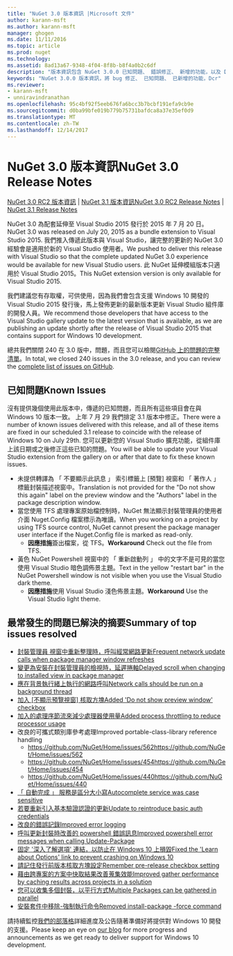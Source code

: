```yaml
---
title: "NuGet 3.0 版本資訊 |Microsoft 文件"
author: karann-msft
ms.author: karann-msft
manager: ghogen
ms.date: 11/11/2016
ms.topic: article
ms.prod: nuget
ms.technology: 
ms.assetid: 8ad13a67-9348-4f04-8f8b-b8f4a0b2c6df
description: "版本資訊包含 NuGet 3.0.0 已知問題、 錯誤修正、 新增的功能，以及 Dcr。"
keywords: "NuGet 3.0.0 版本資訊，將 bug 修正、 已知問題、 已新增的功能，Dcr"
ms.reviewer:
- karann-msft
- unniravindranathan
ms.openlocfilehash: 95c4bf92f5eeb676fa6bcc3b7bcbf191efa9cb9e
ms.sourcegitcommit: d0ba99bfe019b779b75731bafdca8a37e35ef0d9
ms.translationtype: MT
ms.contentlocale: zh-TW
ms.lasthandoff: 12/14/2017
---
```

# <a name="nuget-30-release-notes"></a><span data-ttu-id="4ac12-104">NuGet 3.0 版本資訊</span><span class="sxs-lookup"><span data-stu-id="4ac12-104">NuGet 3.0 Release Notes</span></span>

<span data-ttu-id="4ac12-105">[NuGet 3.0 RC2 版本資訊](../release-notes/nuget-3.0-RC2.md) | [NuGet 3.1 版本資訊](../release-notes/nuget-3.1.md)</span><span class="sxs-lookup"><span data-stu-id="4ac12-105">[NuGet 3.0 RC2 Release Notes](../release-notes/nuget-3.0-RC2.md) | [NuGet 3.1 Release Notes](../release-notes/nuget-3.1.md)</span></span>

<span data-ttu-id="4ac12-106">NuGet 3.0 為配套延伸至 Visual Studio 2015 發行於 2015 年 7 月 20 日。</span><span class="sxs-lookup"><span data-stu-id="4ac12-106">NuGet 3.0 was released on July 20, 2015 as a bundle extension to Visual Studio 2015.</span></span> <span data-ttu-id="4ac12-107">我們推入傳遞此版本與 Visual Studio，讓完整的更新的 NuGet 3.0 經驗會是適用於新的 Visual Studio 使用者。</span><span class="sxs-lookup"><span data-stu-id="4ac12-107">We pushed to deliver this release with Visual Studio so that the complete updated NuGet 3.0 experience would be available for new Visual Studio users.</span></span> <span data-ttu-id="4ac12-108">此 NuGet 延伸模組版本只適用於 Visual Studio 2015。</span><span class="sxs-lookup"><span data-stu-id="4ac12-108">This NuGet extension version is only available for Visual Studio 2015.</span></span>

<span data-ttu-id="4ac12-109">我們建議您有存取權，可供使用，因為我們會包含支援 Windows 10 開發的 Visual Studio 2015 發行後，馬上發佈更新的最新版本更新 Visual Studio 組件庫的開發人員。</span><span class="sxs-lookup"><span data-stu-id="4ac12-109">We recommend those developers that have access to the Visual Studio gallery update to the latest version that is available, as we are publishing an update shortly after the release of Visual Studio 2015 that contains support for Windows 10 development.</span></span>

<span data-ttu-id="4ac12-110">總共我們關閉 240 在 3.0 版中，問題，而且您可以檢閱[GitHub 上的問題的完整清單](https://github.com/NuGet/Home/issues?q=milestone%3A3.0.0-RTM+is%3Aclosed)。</span><span class="sxs-lookup"><span data-stu-id="4ac12-110">In total, we closed 240 issues in the 3.0 release, and you can review the [complete list of issues on GitHub](https://github.com/NuGet/Home/issues?q=milestone%3A3.0.0-RTM+is%3Aclosed).</span></span>

## <a name="known-issues"></a><span data-ttu-id="4ac12-111">已知問題</span><span class="sxs-lookup"><span data-stu-id="4ac12-111">Known Issues</span></span>

<span data-ttu-id="4ac12-112">沒有提供幾個使用此版本中，傳遞的已知問題，而且所有這些項目會在與 Windows 10 版本一致。 上年 7 月 29 我們排定 3.1 版本中修正。</span><span class="sxs-lookup"><span data-stu-id="4ac12-112">There were a number of known issues delivered with this release, and all of these items are fixed in our scheduled 3.1 release to coincide with the release of Windows 10 on July 29th.</span></span>  <span data-ttu-id="4ac12-113">您可以更新您的 Visual Studio 擴充功能，從組件庫上該日期或之後修正這些已知的問題。</span><span class="sxs-lookup"><span data-stu-id="4ac12-113">You will be able to update your Visual Studio extension from the gallery on or after that date to fix these known issues.</span></span>

*  <span data-ttu-id="4ac12-114">未提供轉譯為 「 不要顯示此訊息 」 索引標籤上 [預覽] 視窗和 「 著作人 」 標籤封裝描述視窗中。</span><span class="sxs-lookup"><span data-stu-id="4ac12-114">Translation is not provided for the "Do not show this again" label on the preview window and the "Authors" label in the package description window.</span></span>
*  <span data-ttu-id="4ac12-115">當您使用 TFS 處理專案原始檔控制時，NuGet 無法顯示封裝管理員的使用者介面 Nuget.Config 檔案標示為唯讀。</span><span class="sxs-lookup"><span data-stu-id="4ac12-115">When you working on a project by using TFS source control, NuGet cannot present the package manager user interface if the Nuget.Config file is marked as read-only.</span></span>
   * <span data-ttu-id="4ac12-116">**因應措施**簽出檔案，從 TFS。</span><span class="sxs-lookup"><span data-stu-id="4ac12-116">**Workaround** Check out the file from TFS.</span></span>
*  <span data-ttu-id="4ac12-117">黃色 NuGet Powershell 視窗中的 「 重新啟動列 」 中的文字不是可見的當您使用 Visual Studio 暗色調佈景主題。</span><span class="sxs-lookup"><span data-stu-id="4ac12-117">Text in the yellow "restart bar" in the NuGet Powershell window is not visible when you use the Visual Studio dark theme.</span></span>
   * <span data-ttu-id="4ac12-118">**因應措施**使用 Visual Studio 淺色佈景主題。</span><span class="sxs-lookup"><span data-stu-id="4ac12-118">**Workaround** Use the Visual Studio light theme.</span></span>


## <a name="summary-of-top-issues-resolved"></a><span data-ttu-id="4ac12-119">最常發生的問題已解決的摘要</span><span class="sxs-lookup"><span data-stu-id="4ac12-119">Summary of top issues resolved</span></span>

* [<span data-ttu-id="4ac12-120">封裝管理員 視窗中重新整理時，呼叫經常網路更新</span><span class="sxs-lookup"><span data-stu-id="4ac12-120">Frequent network update calls when package manager window refreshes</span></span>](https://github.com/NuGet/Home/issues/515)
* [<span data-ttu-id="4ac12-121">變更為安裝在封裝管理員的檢視時，延遲捲軸</span><span class="sxs-lookup"><span data-stu-id="4ac12-121">Delayed scroll when changing to installed view in package manager</span></span>](https://github.com/NuGet/Home/issues/519)
* [<span data-ttu-id="4ac12-122">應在背景執行緒上執行的網路呼叫</span><span class="sxs-lookup"><span data-stu-id="4ac12-122">Network calls should be run on a background thread</span></span>](https://github.com/NuGet/Home/issues/516)
* <span data-ttu-id="4ac12-123">[加入 [不顯示預覽視窗] 核取方塊](https://github.com/NuGet/Home/issues/566)</span><span class="sxs-lookup"><span data-stu-id="4ac12-123">[Added 'Do not show preview window' checkbox](https://github.com/NuGet/Home/issues/566)</span></span>
* [<span data-ttu-id="4ac12-124">加入的處理序節流來減少處理器使用量</span><span class="sxs-lookup"><span data-stu-id="4ac12-124">Added process throttling to reduce processor usage</span></span>](https://github.com/NuGet/Home/issues/356)
* <span data-ttu-id="4ac12-125">改良的可攜式類別庫參考處理</span><span class="sxs-lookup"><span data-stu-id="4ac12-125">Improved portable-class-library reference handling</span></span>
    * [<span data-ttu-id="4ac12-126">https://github.com/NuGet/Home/issues/562</span><span class="sxs-lookup"><span data-stu-id="4ac12-126">https://github.com/NuGet/Home/issues/562</span></span>](https://github.com/NuGet/Home/issues/562)
    * [<span data-ttu-id="4ac12-127">https://github.com/NuGet/Home/issues/454</span><span class="sxs-lookup"><span data-stu-id="4ac12-127">https://github.com/NuGet/Home/issues/454</span></span>](https://github.com/NuGet/Home/issues/454)
    * [<span data-ttu-id="4ac12-128">https://github.com/NuGet/Home/issues/440</span><span class="sxs-lookup"><span data-stu-id="4ac12-128">https://github.com/NuGet/Home/issues/440</span></span>](https://github.com/NuGet/Home/issues/440)
* [<span data-ttu-id="4ac12-129">「 自動完成 」 服務是區分大小寫</span><span class="sxs-lookup"><span data-stu-id="4ac12-129">Autocomplete service was case sensitive</span></span>](https://github.com/NuGet/Home/issues/198)
* [<span data-ttu-id="4ac12-130">若要重新引入基本驗證認證的更新</span><span class="sxs-lookup"><span data-stu-id="4ac12-130">Update to reintroduce basic auth credentials</span></span>](https://github.com/NuGet/Home/issues/456)
* [<span data-ttu-id="4ac12-131">改良的錯誤記錄</span><span class="sxs-lookup"><span data-stu-id="4ac12-131">Improved error logging</span></span>](https://github.com/NuGet/Home/issues/407)
* [<span data-ttu-id="4ac12-132">呼叫更新封裝時改善的 powershell 錯誤訊息</span><span class="sxs-lookup"><span data-stu-id="4ac12-132">Improved powershell error messages when calling Update-Package</span></span>](https://github.com/NuGet/Home/issues/5)
* [<span data-ttu-id="4ac12-133">固定 '深入了解選項' 連結，以防止在 Windows 10 上損毀</span><span class="sxs-lookup"><span data-stu-id="4ac12-133">Fixed the 'Learn about Options' link to prevent crashing on Windows 10</span></span>](https://github.com/NuGet/Home/issues/822)
* [<span data-ttu-id="4ac12-134">請記住發行前版本核取方塊設定</span><span class="sxs-lookup"><span data-stu-id="4ac12-134">Remember pre-release checkbox setting</span></span>](https://github.com/NuGet/Home/issues/732)
* [<span data-ttu-id="4ac12-135">藉由跨專案的方案中快取結果改善蒐集效能</span><span class="sxs-lookup"><span data-stu-id="4ac12-135">Improved gather performance by caching results across projects in a solution</span></span>](https://github.com/NuGet/Home/issues/721)
* [<span data-ttu-id="4ac12-136">您可以收集多個封裝，以平行方式</span><span class="sxs-lookup"><span data-stu-id="4ac12-136">Multiple Packages can be gathered in parallel</span></span>](https://github.com/NuGet/Home/issues/713)
* [<span data-ttu-id="4ac12-137">安裝套件中移除-強制執行命令</span><span class="sxs-lookup"><span data-stu-id="4ac12-137">Removed install-package -force command</span></span>](https://github.com/NuGet/Home/issues/697)

<span data-ttu-id="4ac12-138">請持續監控[我們的部落格](http://blog.nuget.org)詳細進度及公告隨著準備好將提供對 Windows 10 開發的支援。</span><span class="sxs-lookup"><span data-stu-id="4ac12-138">Please keep an eye on [our blog](http://blog.nuget.org) for more progress and announcements as we get ready to deliver support for Windows 10 development.</span></span>